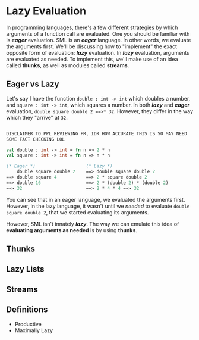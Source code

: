 # Lazy Evaluation

In programming languages, there's a few different strategies by which arguments
of a function call are evaluated. One you should be familiar with is **_eager_**
evaluation. SML is an **_eager_** language. In other words, we evaluate the
arguments first. We'll be discussing how to "implement" the exact
opposite form of evaluation: **_lazy_** evaluation. In **_lazy_** evaluation,
arguments are evaluated as needed. To implement this, we'll make use of an idea
called **thunks**, as well as modules called **streams**.

## Eager vs Lazy

Let's say I have the function `double : int -> int` which doubles a number, and
`square : int -> int`, which squares a number. In both **_lazy_** and
**_eager_** evaluation, `double square double 2 ==>* 32`. However, they differ
in the way which they "arrive" at `32`.

```sml

DISCLAIMER TO PPL REVIEWING PR, IDK HOW ACCURATE THIS IS SO MAY NEED
SOME FACT CHECKING LOL

val double : int -> int = fn n => 2 * n
val square : int -> int = fn n => n * n

(* Eager *)                   (* Lazy *)
    double square double 2    ==> double square double 2
==> double square 4           ==> 2 * square double 2
==> double 16                 ==> 2 * (double 2) * (double 2)
==> 32                        ==> 2 * 4 * 4 ==> 32
```

You can see that in an eager language, we evaluated the arguments first.
However, in the lazy language, it wasn't until we _needed_ to evaluate
`double square double 2`, that we started evaluating its arguments.

However, SML isn't innately **_lazy_**. The way we can emulate this idea of
**evaluating arguments as needed** is by using **thunks**.

## Thunks

## Lazy Lists

## Streams

## Definitions

- Productive
- Maximally Lazy
